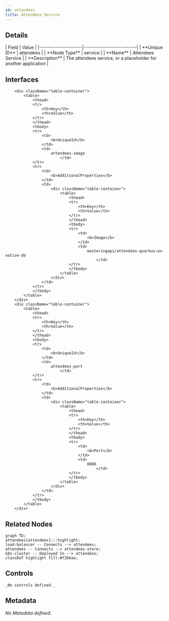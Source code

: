 ```yaml
---
id: attendees
title: Attendees Service
---
```


## Details
<div className="table-container">
| Field               | Value                    |
|---------------------|--------------------------|
| **Unique ID**       | attendees                   |
| **Node Type**       | service             |
| **Name**            | Attendees Service                 |
| **Description**     | The attendees service, or a placeholder for another application          |

</div>

## Interfaces
        <div className="table-container">
            <table>
                <thead>
                <tr>
                    <th>Key</th>
                    <th>Value</th>
                </tr>
                </thead>
                <tbody>
                <tr>
                    <td>
                        <b>UniqueId</b>
                    </td>
                    <td>
                        attendees-image
                            </td>
                </tr>
                <tr>
                    <td>
                        <b>AdditionalProperties</b>
                    </td>
                    <td>
                        <div className="table-container">
                            <table>
                                <thead>
                                <tr>
                                    <th>Key</th>
                                    <th>Value</th>
                                </tr>
                                </thead>
                                <tbody>
                                <tr>
                                    <td>
                                        <b>Image</b>
                                    </td>
                                    <td>
                                        masteringapi/attendees-quarkus:ws-native-db
                                            </td>
                                </tr>
                                </tbody>
                            </table>
                        </div>
                    </td>
                </tr>
                </tbody>
            </table>
        </div>
        <div className="table-container">
            <table>
                <thead>
                <tr>
                    <th>Key</th>
                    <th>Value</th>
                </tr>
                </thead>
                <tbody>
                <tr>
                    <td>
                        <b>UniqueId</b>
                    </td>
                    <td>
                        attendees-port
                            </td>
                </tr>
                <tr>
                    <td>
                        <b>AdditionalProperties</b>
                    </td>
                    <td>
                        <div className="table-container">
                            <table>
                                <thead>
                                <tr>
                                    <th>Key</th>
                                    <th>Value</th>
                                </tr>
                                </thead>
                                <tbody>
                                <tr>
                                    <td>
                                        <b>Port</b>
                                    </td>
                                    <td>
                                        8080
                                            </td>
                                </tr>
                                </tbody>
                            </table>
                        </div>
                    </td>
                </tr>
                </tbody>
            </table>
        </div>


## Related Nodes
```mermaid
graph TD;
attendees[attendees]:::highlight;
load-balancer -- Connects --> attendees;
attendees -- Connects --> attendees-store;
k8s-cluster -- Deployed In --> attendees;
classDef highlight fill:#f2bbae;

```
## Controls
    _No controls defined._

## Metadata
  _No Metadata defined._
